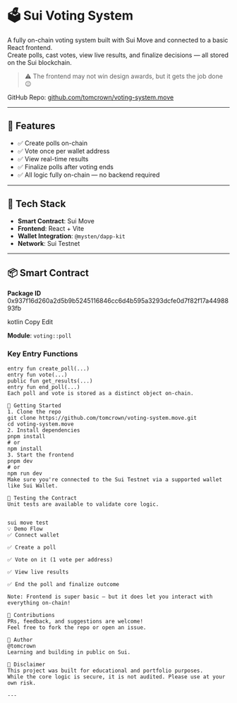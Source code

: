 # 🗳️ Sui Voting System

A fully on-chain voting system built with Sui Move and connected to a basic React frontend.  
Create polls, cast votes, view live results, and finalize decisions — all stored on the Sui blockchain.

> ⚠️ The frontend may not win design awards, but it gets the job done 😉

GitHub Repo: [github.com/tomcrown/voting-system.move](https://github.com/tomcrown/voting-system.move)

---

## 🧠 Features

- ✅ Create polls on-chain
- ✅ Vote once per wallet address
- ✅ View real-time results
- ✅ Finalize polls after voting ends
- ✅ All logic fully on-chain — no backend required

---

## 🧱 Tech Stack

- **Smart Contract**: Sui Move  
- **Frontend**: React + Vite  
- **Wallet Integration**: `@mysten/dapp-kit`  
- **Network**: Sui Testnet

---

## 📦 Smart Contract

**Package ID**  
0x937f16d260a2d5b9b5245116846cc6d4b595a3293dcfe0d7f82f17a4498893fb

kotlin
Copy
Edit

**Module**: `voting::poll`

### Key Entry Functions

```move
entry fun create_poll(...)
entry fun vote(...)
public fun get_results(...)
entry fun end_poll(...)
Each poll and vote is stored as a distinct object on-chain.

🚀 Getting Started
1. Clone the repo
git clone https://github.com/tomcrown/voting-system.move.git
cd voting-system.move
2. Install dependencies
pnpm install
# or
npm install
3. Start the frontend
pnpm dev
# or
npm run dev
Make sure you're connected to the Sui Testnet via a supported wallet like Sui Wallet.

🧪 Testing the Contract
Unit tests are available to validate core logic.


sui move test
💡 Demo Flow
✅ Connect wallet

✅ Create a poll

✅ Vote on it (1 vote per address)

✅ View live results

✅ End the poll and finalize outcome

Note: Frontend is super basic — but it does let you interact with everything on-chain!

🤝 Contributions
PRs, feedback, and suggestions are welcome!
Feel free to fork the repo or open an issue.

👋 Author
@tomcrown
Learning and building in public on Sui.

🐣 Disclaimer
This project was built for educational and portfolio purposes.
While the core logic is secure, it is not audited. Please use at your own risk.

---
